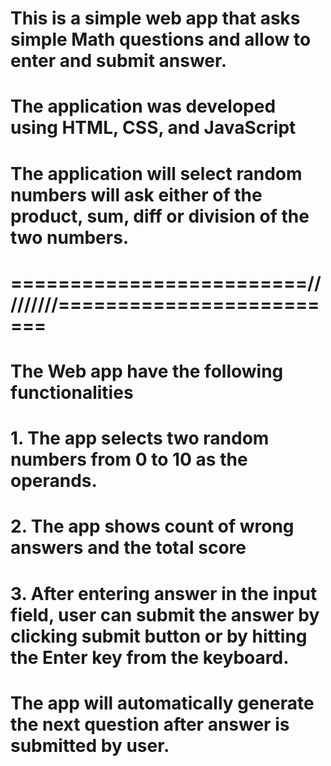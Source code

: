 # This is a simple web app that asks simple Math questions and allow to enter and submit answer.
# The application was developed using HTML, CSS, and JavaScript

# The application will select random numbers will ask either of the product, sum, diff or division of the two numbers.

# =========================/////////=========================
# The Web app have the following functionalities


# 1. The app selects two random numbers from 0 to 10 as the operands.
# 2. The app shows count of wrong answers and the total score
# 3. After entering answer in the input field, user can submit the answer by clicking submit button or by hitting the Enter key from the keyboard.
# The app will automatically generate the next question after answer is submitted by user.
